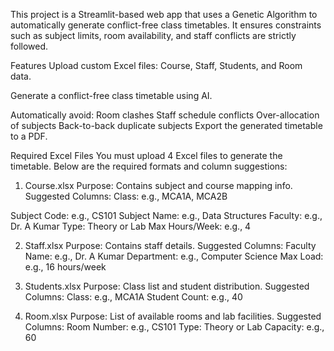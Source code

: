 This project is a Streamlit-based web app that uses a Genetic Algorithm to automatically generate conflict-free class timetables. It ensures constraints such as subject limits, room availability, and staff conflicts are strictly followed.

Features
Upload custom Excel files: Course, Staff, Students, and Room data.

Generate a conflict-free class timetable using AI.

Automatically avoid:
Room clashes
Staff schedule conflicts
Over-allocation of subjects
Back-to-back duplicate subjects
Export the generated timetable to a PDF.

Required Excel Files
You must upload 4 Excel files to generate the timetable. Below are the required formats and column suggestions:

1. Course.xlsx
Purpose: Contains subject and course mapping info.
Suggested Columns:
Class: e.g., MCA1A, MCA2B

Subject Code: e.g., CS101
Subject Name: e.g., Data Structures
Faculty: e.g., Dr. A Kumar
Type: Theory or Lab
Max Hours/Week: e.g., 4

2. Staff.xlsx
Purpose: Contains staff details.
Suggested Columns:
Faculty Name: e.g., Dr. A Kumar
Department: e.g., Computer Science
Max Load: e.g., 16 hours/week

3. Students.xlsx
Purpose: Class list and student distribution.
Suggested Columns:
Class: e.g., MCA1A
Student Count: e.g., 40

4. Room.xlsx
Purpose: List of available rooms and lab facilities.
Suggested Columns:
Room Number: e.g., CS101
Type: Theory or Lab
Capacity: e.g., 60

